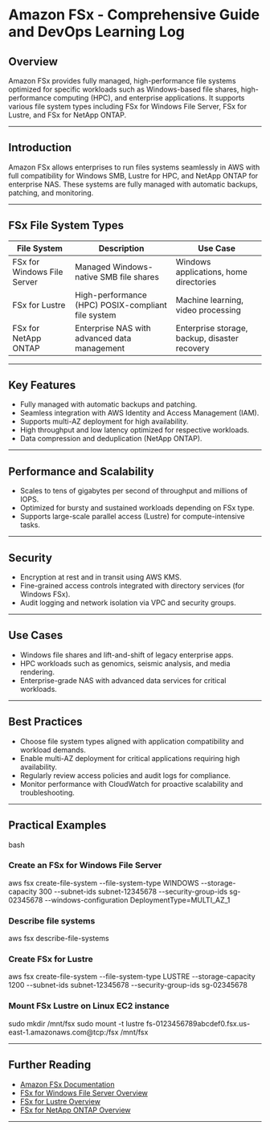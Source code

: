 
# Amazon FSx - Comprehensive Guide and DevOps Learning Log

## Overview  
Amazon FSx provides fully managed, high-performance file systems optimized for specific workloads such as Windows-based file shares, high-performance computing (HPC), and enterprise applications. It supports various file system types including FSx for Windows File Server, FSx for Lustre, and FSx for NetApp ONTAP.

***

## Introduction

Amazon FSx allows enterprises to run files systems seamlessly in AWS with full compatibility for Windows SMB, Lustre for HPC, and NetApp ONTAP for enterprise NAS. These systems are fully managed with automatic backups, patching, and monitoring.

***

## FSx File System Types

| File System               | Description                               | Use Case                                  |
|--------------------------|-------------------------------------------|--------------------------------------------|
| FSx for Windows File Server | Managed Windows-native SMB file shares    | Windows applications, home directories     |
| FSx for Lustre           | High-performance (HPC) POSIX-compliant file system | Machine learning, video processing          |
| FSx for NetApp ONTAP     | Enterprise NAS with advanced data management | Enterprise storage, backup, disaster recovery |

***

## Key Features

- Fully managed with automatic backups and patching.  
- Seamless integration with AWS Identity and Access Management (IAM).  
- Supports multi-AZ deployment for high availability.  
- High throughput and low latency optimized for respective workloads.  
- Data compression and deduplication (NetApp ONTAP).

***

## Performance and Scalability

- Scales to tens of gigabytes per second of throughput and millions of IOPS.  
- Optimized for bursty and sustained workloads depending on FSx type.  
- Supports large-scale parallel access (Lustre) for compute-intensive tasks.

***

## Security

- Encryption at rest and in transit using AWS KMS.  
- Fine-grained access controls integrated with directory services (for Windows FSx).  
- Audit logging and network isolation via VPC and security groups.

***

## Use Cases

- Windows file shares and lift-and-shift of legacy enterprise apps.  
- HPC workloads such as genomics, seismic analysis, and media rendering.  
- Enterprise-grade NAS with advanced data services for critical workloads.

***

## Best Practices

- Choose file system types aligned with application compatibility and workload demands.  
- Enable multi-AZ deployment for critical applications requiring high availability.  
- Regularly review access policies and audit logs for compliance.  
- Monitor performance with CloudWatch for proactive scalability and troubleshooting.

***

## Practical Examples

bash
### Create an FSx for Windows File Server
aws fsx create-file-system --file-system-type WINDOWS --storage-capacity 300 --subnet-ids subnet-12345678 --security-group-ids sg-02345678 --windows-configuration DeploymentType=MULTI_AZ_1

### Describe file systems
aws fsx describe-file-systems

### Create FSx for Lustre
aws fsx create-file-system --file-system-type LUSTRE --storage-capacity 1200 --subnet-ids subnet-12345678 --security-group-ids sg-02345678

### Mount FSx Lustre on Linux EC2 instance
sudo mkdir /mnt/fsx
sudo mount -t lustre fs-0123456789abcdef0.fsx.us-east-1.amazonaws.com@tcp:/fsx /mnt/fsx


***

## Further Reading

- [Amazon FSx Documentation](https://docs.aws.amazon.com/fsx/)  
- [FSx for Windows File Server Overview](https://aws.amazon.com/fsx/windows/)  
- [FSx for Lustre Overview](https://aws.amazon.com/fsx/lustre/)  
- [FSx for NetApp ONTAP Overview](https://aws.amazon.com/fsx/netapp/)  

***
